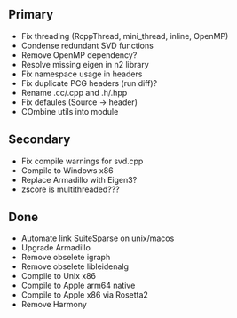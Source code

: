 ## Primary
* Fix threading (RcppThread, mini_thread, inline, OpenMP)
* Condense redundant SVD functions
* Remove OpenMP dependency?
* Resolve missing eigen in n2 library
* Fix namespace usage in headers
* Fix duplicate PCG headers (run diff)?
* Rename .cc/.cpp and .h/.hpp
* Fix defaules (Source -> header)
* COmbine utils into module

## Secondary
* Fix compile warnings for svd.cpp
* Compile to Windows x86
* Replace Armadillo with Eigen3?
* zscore is multithreaded???


## Done
* Automate link SuiteSparse on unix/macos
* Upgrade Armadillo
* Remove obselete igraph
* Remove obselete libleidenalg
* Compile to Unix x86
* Compile to Apple arm64 native
* Compile to Apple x86 via Rosetta2
* Remove Harmony
